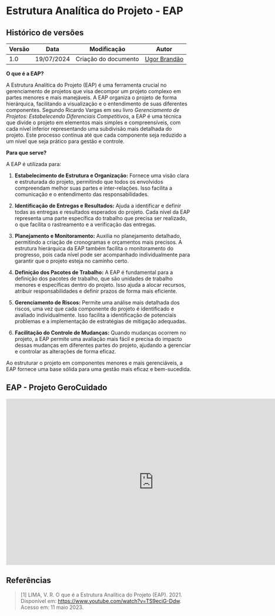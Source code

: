 # Estrutura Analítica do Projeto - EAP

## Histórico de versões
| Versão | Data | Modificação | Autor |
|--|--|--|--|
|1.0| 19/07/2024 | Criação do documento |[Ugor Brandão](https://github.com/ubrando) |


**O que é a EAP?**

A Estrutura Analítica do Projeto (EAP) é uma ferramenta crucial no gerenciamento de projetos que visa decompor um projeto complexo em partes menores e mais manejáveis. A EAP organiza o projeto de forma hierárquica, facilitando a visualização e o entendimento de suas diferentes componentes. Segundo Ricardo Vargas em seu livro *Gerenciamento de Projetos: Estabelecendo Diferenciais Competitivos*, a EAP é uma técnica que divide o projeto em elementos mais simples e compreensíveis, com cada nível inferior representando uma subdivisão mais detalhada do projeto. Este processo continua até que cada componente seja reduzido a um nível que seja prático para gestão e controle.

**Para que serve?**

A EAP é utilizada para:

1. **Estabelecimento de Estrutura e Organização:** Fornece uma visão clara e estruturada do projeto, permitindo que todos os envolvidos compreendam melhor suas partes e inter-relações. Isso facilita a comunicação e o entendimento das responsabilidades.

2. **Identificação de Entregas e Resultados:** Ajuda a identificar e definir todas as entregas e resultados esperados do projeto. Cada nível da EAP representa uma parte específica do trabalho que precisa ser realizado, o que facilita o rastreamento e a verificação das entregas.

3. **Planejamento e Monitoramento:** Auxilia no planejamento detalhado, permitindo a criação de cronogramas e orçamentos mais precisos. A estrutura hierárquica da EAP também facilita o monitoramento do progresso, pois cada nível pode ser acompanhado individualmente para garantir que o projeto esteja no caminho certo.

4. **Definição dos Pacotes de Trabalho:** A EAP é fundamental para a definição dos pacotes de trabalho, que são unidades de trabalho menores e específicas dentro do projeto. Isso ajuda a alocar recursos, atribuir responsabilidades e definir prazos de forma mais eficiente.

5. **Gerenciamento de Riscos:** Permite uma análise mais detalhada dos riscos, uma vez que cada componente do projeto é identificado e avaliado individualmente. Isso facilita a identificação de potenciais problemas e a implementação de estratégias de mitigação adequadas.

6. **Facilitação do Controle de Mudanças:** Quando mudanças ocorrem no projeto, a EAP permite uma avaliação mais fácil e precisa do impacto dessas mudanças em diferentes partes do projeto, ajudando a gerenciar e controlar as alterações de forma eficaz.

Ao estruturar o projeto em componentes menores e mais gerenciáveis, a EAP fornece uma base sólida para uma gestão mais eficaz e bem-sucedida.


## EAP - Projeto GeroCuidado

<iframe style="border: 1px solid rgba(0, 0, 0, 0.1);" width="800" height="450" src="https://www.figma.com/embed?embed_host=share&url=https%3A%2F%2Fwww.figma.com%2Fdesign%2FWz1kSpMFHnAdsunO8KyUTo%2FEAP-GeroCuidado_24_01%3Fnode-id%3D0-1%26t%3DXy5OJvw1L0NHEt32-1" allowfullscreen></iframe>

## Referências

> [1] LIMA, V. R. O que é a Estrutura Analítica do Projeto (EAP). 2021. Disponível em: https://www.youtube.com/watch?v=TS9eciG-Ddw. Acesso em: 11 maio 2023.